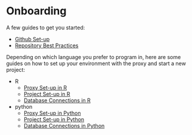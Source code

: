 # Onboarding

A few guides to get you started:

* [Github Set-up](github.md)
* [Repository Best Practices](repository_bestpractices.md)

Depending on which language you prefer to program in, here are some guides on how to set up your environment with the proxy and start a new project:

* R
    * [Proxy Set-up in R](proxy_R.md)
    * [Project Set-up in R](project_setup_r.md)
    * [Database Connections in R](database_connections_R.md)
* python
    * [Proxy Set-up in Python](proxy_python.md)
    * [Project Set-up in Python](project_setup_python.md)
    * [Database Connections in Python](database_connections_python.ipynb)

